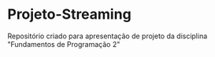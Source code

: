 # Projeto-Streaming
Repositório criado para apresentação de projeto da disciplina "Fundamentos de Programação 2"
